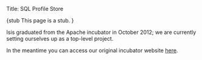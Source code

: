 Title: SQL Profile Store

{stub
This page is a stub.
}

Isis graduated from the Apache incubator in October 2012; we are currently setting ourselves up as a top-level project.

In the meantime you can access our original incubator website [here](http://incubator.apache.org/isis "Apache Isis (incubator website)").

